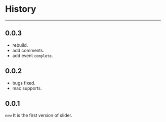 # History

---

## 0.0.3

- rebuild.
- add comments.
- add event `complete`.

## 0.0.2

- bugs fixed.
- mac supports.

## 0.0.1

`new` It is the first version of slider.
